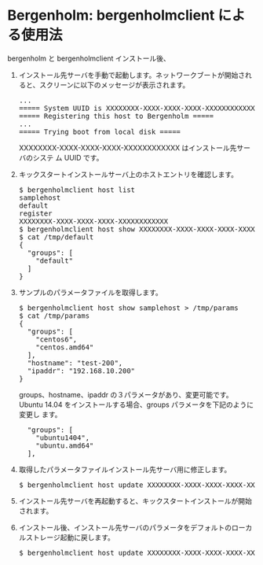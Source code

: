 # Bergenholm: bergenholmclient による使用法


bergenholm と bergenholmclient インストール後、

1. インストール先サーバを手動で起動します。ネットワークブートが開始され
   ると、スクリーンに以下のメッセージが表示されます。

   <pre>
   ...
   ===== System UUID is XXXXXXXX-XXXX-XXXX-XXXX-XXXXXXXXXXXX =====
   ===== Registering this host to Bergenholm =====
   ...
   ===== Trying boot from local disk =====
   </pre>

   XXXXXXXX-XXXX-XXXX-XXXX-XXXXXXXXXXXX はインストール先サーバのシステ
   ム UUID です。

2. キックスタートインストールサーバ上のホストエントリを確認します。

   <pre>
   $ bergenholmclient host list
   samplehost
   default
   register
   XXXXXXXX-XXXX-XXXX-XXXX-XXXXXXXXXXXX
   $ bergenholmclient host show XXXXXXXX-XXXX-XXXX-XXXX-XXXXXXXXXXXX > /tmp/default
   $ cat /tmp/default
   {
     "groups": [
       "default"
     ]
   }
   </pre>

3. サンプルのパラメータファイルを取得します。

   <pre>
   $ bergenholmclient host show samplehost > /tmp/params
   $ cat /tmp/params
   {
     "groups": [
       "centos6",
       "centos.amd64"
     ],
     "hostname": "test-200",
     "ipaddr": "192.168.10.200"
   }
   </pre>

   groups、hostname、ipaddr の３パラメータがあり、変更可能です。Ubuntu
   14.04 をインストールする場合、groups パラメータを下記のように変更し
   ます。

   <pre>
     "groups": [
       "ubuntu1404",
       "ubuntu.amd64"
     ],
   </pre>

4. 取得したパラメータファイルインストール先サーバ用に修正します。

   <pre>
   $ bergenholmclient host update XXXXXXXX-XXXX-XXXX-XXXX-XXXXXXXXXXXX /tmp/params
   </pre>

5. インストール先サーバを再起動すると、キックスタートインストールが開始
   されます。

6. インストール後、インストール先サーバのパラメータをデフォルトのローカ
   ルストレージ起動に戻します。

   <pre>
   $ bergenholmclient host update XXXXXXXX-XXXX-XXXX-XXXX-XXXXXXXXXXXX /tmp/default
   </pre>
